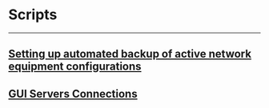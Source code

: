 # Scripts
--------------------------------------------------------------------------------------------------------------
[Setting up automated backup of active network equipment configurations](https://github.com/dimoroz772/Scripts/blob/main/Setting_up_automated_backup_of_active_network_equipment_configurations)
--------------------------------------------------------------------------------------------------------------
[GUI Servers Connections](https://github.com/dimoroz772/Scripts/blob/main/GUI_Servers_Connections)
--------------------------------------------------------------------------------------------------------------
